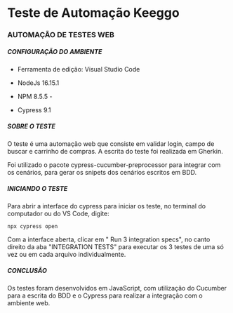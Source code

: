 # 	Teste de Automação Keeggo

### 				AUTOMAÇÃO DE TESTES WEB

##### CONFIGURAÇÃO DO AMBIENTE

- Ferramenta de edição: Visual Studio Code

- NodeJs 16.15.1

- NPM 8.5.5 - 

- Cypress 9.1

##### SOBRE O TESTE

O teste é uma automação web que consiste em validar login, campo de buscar e carrinho de compras. A escrita do teste foi realizada em Gherkin.

Foi utilizado o pacote cypress-cucumber-preprocessor para integrar com os cenários, para gerar os snipets dos cenários escritos em BDD.

##### INICIANDO O TESTE

Para abrir a interface do cypress para iniciar os teste, no terminal do computador ou do VS Code, digite:

```
npx cypress open
```

Com a interface aberta, clicar em " Run 3 integration specs", no canto direito da aba "INTEGRATION TESTS" para executar os 3 testes de uma só vez ou em cada arquivo individualmente.

##### CONCLUSÃO

Os testes foram desenvolvidos em JavaScript, com utilização do Cucumber para a escrita do BDD e o Cypress para realizar a integração com o ambiente web.



#### 



 



### 
